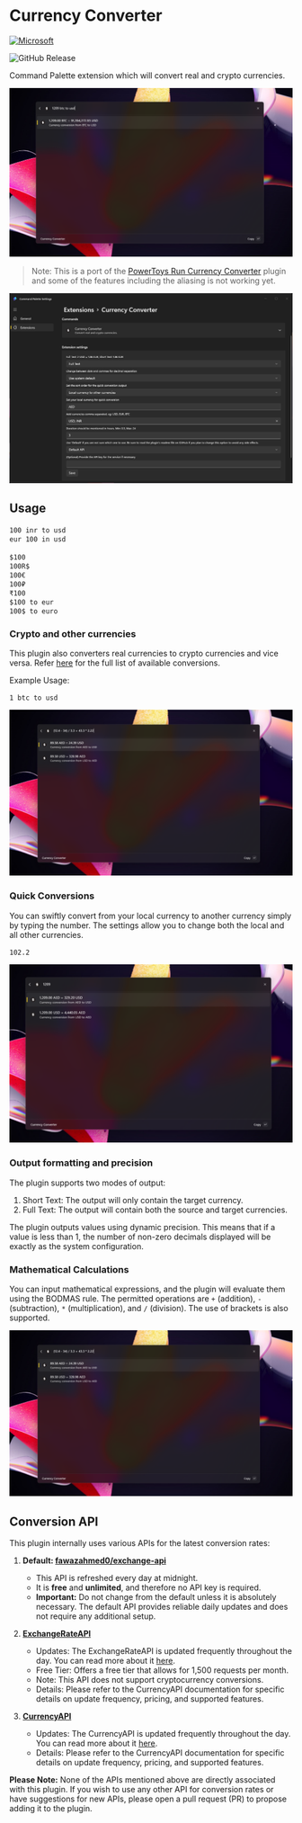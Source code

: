 # Currency Converter

[![Microsoft](https://get.microsoft.com/images/en-us%20dark.svg)](https://apps.microsoft.com/detail/9PC2T04G3V9C)

![GitHub Release](https://img.shields.io/github/v/release/advaith3600/Command-Palette-Currency-Converter)

Command Palette extension which will convert real and crypto currencies.

![Screenshot](screenshots/screenshot1.png)

> Note: This is a port of the [PowerToys Run Currency Converter](https://github.com/advaith3600/powertoys-run-currency-converter) plugin and some of the features including the aliasing is not working yet. 

![Screenshot Settings](screenshots/screenshot-settings.png)

## Usage

```
100 inr to usd
eur 100 in usd

$100
100R$
100€
100₽
₹100
$100 to eur
100$ to euro
```

### Crypto and other currencies

This plugin also converters real currencies to crypto currencies and vice versa. Refer [here](https://cdn.jsdelivr.net/gh/fawazahmed0/currency-api@1/latest/currencies.json) for the full list of available conversions. 

Example Usage:

```
1 btc to usd
```

![Screenshot](screenshots/screenshot3.png)

### Quick Conversions

You can swiftly convert from your local currency to another currency simply by typing the number. The settings allow you to change both the local and all other currencies.

```
102.2
```

![Screenshot](screenshots/screenshot2.png)

### Output formatting and precision

The plugin supports two modes of output:

1. Short Text: The output will only contain the target currency.
2. Full Text: The output will contain both the source and target currencies.

The plugin outputs values using dynamic precision. This means that if a value is less than 1, the number of non-zero decimals displayed will be exactly as the system configuration.

### Mathematical Calculations

You can input mathematical expressions, and the plugin will evaluate them using the BODMAS rule. The permitted operations are `+` (addition), `-` (subtraction), `*` (multiplication), and `/` (division). The use of brackets is also supported.

![Screenshot](screenshots/screenshot3.png)

## Conversion API

This plugin internally uses various APIs for the latest conversion rates:

1. **Default: [fawazahmed0/exchange-api](https://github.com/fawazahmed0/exchange-api)**
   - This API is refreshed every day at midnight.
   - It is **free** and **unlimited**, and therefore no API key is required.
   - **Important:** Do not change from the default unless it is absolutely necessary. The default API provides reliable daily updates and does not require any additional setup.

2. **[ExchangeRateAPI](https://www.exchangerate-api.com/)**
   - Updates: The ExchangeRateAPI is updated frequently throughout the day. You can read more about it [here](https://www.exchangerate-api.com/#pricing).
   - Free Tier: Offers a free tier that allows for 1,500 requests per month.
   - Note: This API does not support cryptocurrency conversions.
   - Details: Please refer to the CurrencyAPI documentation for specific details on update frequency, pricing, and supported features.

3. **[CurrencyAPI](https://currencyapi.com)**
   - Updates: The CurrencyAPI is updated frequently throughout the day. You can read more about it [here](https://currencyapi.com/pricing/).
   - Details: Please refer to the CurrencyAPI documentation for specific details on update frequency, pricing, and supported features.

**Please Note:** None of the APIs mentioned above are directly associated with this plugin. If you wish to use any other API for conversion rates or have suggestions for new APIs, please open a pull request (PR) to propose adding it to the plugin.